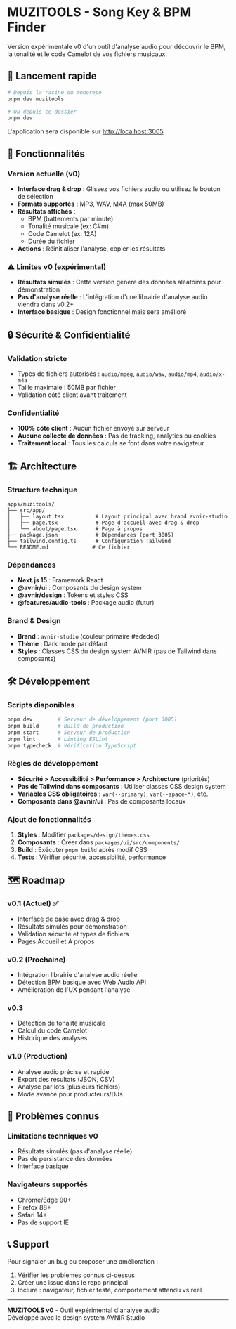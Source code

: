 # MUZITOOLS - Song Key & BPM Finder

Version expérimentale v0 d'un outil d'analyse audio pour découvrir le BPM, la tonalité et le code Camelot de vos fichiers musicaux.

## 🚀 Lancement rapide

```bash
# Depuis la racine du monorepo
pnpm dev:muzitools

# Ou depuis ce dossier
pnpm dev
```

L'application sera disponible sur [http://localhost:3005](http://localhost:3005)

## 🎵 Fonctionnalités

### Version actuelle (v0)
- **Interface drag & drop** : Glissez vos fichiers audio ou utilisez le bouton de sélection
- **Formats supportés** : MP3, WAV, M4A (max 50MB)
- **Résultats affichés** :
  - BPM (battements par minute)
  - Tonalité musicale (ex: C#m)
  - Code Camelot (ex: 12A)
  - Durée du fichier
- **Actions** : Réinitialiser l'analyse, copier les résultats

### ⚠️ Limites v0 (expérimental)
- **Résultats simulés** : Cette version génère des données aléatoires pour démonstration
- **Pas d'analyse réelle** : L'intégration d'une librairie d'analyse audio viendra dans v0.2+
- **Interface basique** : Design fonctionnel mais sera amélioré

## 🔒 Sécurité & Confidentialité

### Validation stricte
- Types de fichiers autorisés : `audio/mpeg`, `audio/wav`, `audio/mp4`, `audio/x-m4a`
- Taille maximale : 50MB par fichier
- Validation côté client avant traitement

### Confidentialité
- **100% côté client** : Aucun fichier envoyé sur serveur
- **Aucune collecte de données** : Pas de tracking, analytics ou cookies
- **Traitement local** : Tous les calculs se font dans votre navigateur

## 🏗️ Architecture

### Structure technique
```
apps/muzitools/
├── src/app/
│   ├── layout.tsx          # Layout principal avec brand avnir-studio
│   ├── page.tsx            # Page d'accueil avec drag & drop
│   └── about/page.tsx      # Page à propos
├── package.json            # Dépendances (port 3005)
├── tailwind.config.ts      # Configuration Tailwind
└── README.md              # Ce fichier
```

### Dépendances
- **Next.js 15** : Framework React
- **@avnir/ui** : Composants du design system
- **@avnir/design** : Tokens et styles CSS
- **@features/audio-tools** : Package audio (futur)

### Brand & Design
- **Brand** : `avnir-studio` (couleur primaire #ededed)
- **Thème** : Dark mode par défaut
- **Styles** : Classes CSS du design system AVNIR (pas de Tailwind dans composants)

## 🛠️ Développement

### Scripts disponibles
```bash
pnpm dev        # Serveur de développement (port 3005)
pnpm build      # Build de production
pnpm start      # Serveur de production
pnpm lint       # Linting ESLint
pnpm typecheck  # Vérification TypeScript
```

### Règles de développement
- **Sécurité > Accessibilité > Performance > Architecture** (priorités)
- **Pas de Tailwind dans composants** : Utiliser classes CSS design system
- **Variables CSS obligatoires** : `var(--primary)`, `var(--space-*)`, etc.
- **Composants dans @avnir/ui** : Pas de composants locaux

### Ajout de fonctionnalités
1. **Styles** : Modifier `packages/design/themes.css`
2. **Composants** : Créer dans `packages/ui/src/components/`
3. **Build** : Exécuter `pnpm build` après modif CSS
4. **Tests** : Vérifier sécurité, accessibilité, performance

## 🗺️ Roadmap

### v0.1 (Actuel) ✅
- Interface de base avec drag & drop
- Résultats simulés pour démonstration
- Validation sécurité et types de fichiers
- Pages Accueil et À propos

### v0.2 (Prochaine)
- Intégration librairie d'analyse audio réelle
- Détection BPM basique avec Web Audio API
- Amélioration de l'UX pendant l'analyse

### v0.3
- Détection de tonalité musicale
- Calcul du code Camelot
- Historique des analyses

### v1.0 (Production)
- Analyse audio précise et rapide
- Export des résultats (JSON, CSV)
- Analyse par lots (plusieurs fichiers)
- Mode avancé pour producteurs/DJs

## 🐛 Problèmes connus

### Limitations techniques v0
- Résultats simulés (pas d'analyse réelle)
- Pas de persistance des données
- Interface basique

### Navigateurs supportés
- Chrome/Edge 90+
- Firefox 88+
- Safari 14+
- Pas de support IE

## 📞 Support

Pour signaler un bug ou proposer une amélioration :
1. Vérifier les problèmes connus ci-dessus
2. Créer une issue dans le repo principal
3. Inclure : navigateur, fichier testé, comportement attendu vs réel

---

**MUZITOOLS v0** - Outil expérimental d'analyse audio  
Développé avec le design system AVNIR Studio
